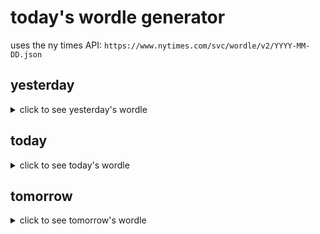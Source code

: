 # today's wordle generator

uses the ny times API: `https://www.nytimes.com/svc/wordle/v2/YYYY-MM-DD.json`

## yesterday

<details>
    <summary>click to see yesterday's wordle</summary>

    bawdy

</details>

## today

<details>
    <summary>click to see today's wordle</summary>

    tunic

</details>

## tomorrow

<details>
    <summary>click to see tomorrow's wordle</summary>

    easel

</details>
